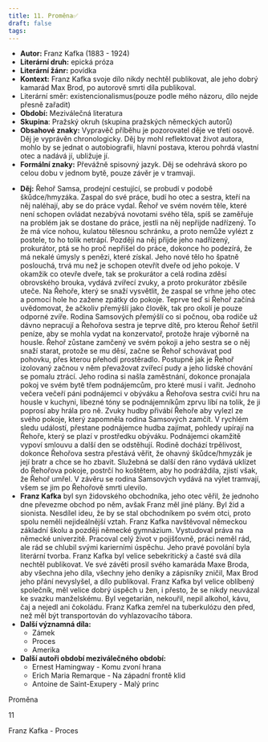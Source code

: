 ```yaml
---
title: 11. Proměna✅
draft: false
tags:
---
```

 - **Autor:** Franz Kafka (1883 - 1924)
- **Literární druh:** epická próza
- **Literární žánr:** povídka
- **Kontext:** Franz Kafka svoje dílo nikdy nechtěl publikovat, ale jeho dobrý kamarád Max Brod, po autorově smrti díla publikoval.
- Literární směr: existencionalismus(pouze podle mého názoru, dílo nejde přesně zařadit)
- **Období:** Meziválečná literatura
- **Skupina**: Pražský okruh (skupina pražských německých autorů)
- **Obsahové znaky:** Vypravěč příběhu je pozorovatel děje ve třetí osově. Děj je vyprávěn chronologicky. Děj by mohl reflektovat život autora, mohlo by se jednat o autobiografii, hlavní postava, kterou pohrdá vlastní otec a nadává jí, ubližuje jí.
- **Formální znaky:** Převážně spisovný jazyk. Děj se odehrává skoro po celou dobu v jednom bytě, pouze závěr je v tramvaji.
* **Děj:** Řehoř Samsa, prodejní cestující, se probudí v podobě škůdce/hmyzáka. Zaspal do své práce, budí ho otec a sestra, kteří na něj naléhají, aby se do práce vydal. Řehoř ve svém novém těle, které není schopen ovládat nezabývá novotami svého těla, spíš se zaměřuje na problém jak se dostane do práce, jestli na něj nepřijde nadřízený. To že má více nohou, kulatou tělesnou schránku, a proto nemůže vylézt z postele, to ho tolik netrápí. Později na něj přijde jeho nadřízený, prokurátor, ptá se ho proč nepřišel do práce, dokonce ho podezírá, že má nekalé úmysly s penězi, které získal. Jeho nové tělo ho špatně poslouchá, trvá mu než je schopen otevřít dveře od jeho pokoje. V okamžik co otevře dveře, tak se prokurátor a celá rodina zděsí obrovského brouka, vydává zvířecí zvuky, a proto prokurátor zběsile uteče. Na Řehoře, který se snaží vysvětlit, že zaspal se vrhne jeho otec a pomocí hole ho zažene zpátky do pokoje. Teprve teď si Řehoř začíná uvědomovat, že ačkoliv přemýšlí jako člověk, tak pro okolí je pouze odporné zvíře. Rodina Samsových přemýšlí co si počnou, oba rodiče už dávno nepracují a Řehořova sestra je teprve dítě, pro kterou Řehoř šetřil peníze, aby se mohla vydat na konzervatoř, protože hraje výborně na housle. Řehoř zůstane zamčený ve svém pokoji a jeho sestra se o něj snaží starat, protože se mu děsí, začne se Řehoř schovávat pod pohovku, přes kterou přehodí prostěradlo. Postupně jak je Řehoř izolovaný začnou v něm převažovat zvířecí pudy a jeho lidské chování se pomalu ztrácí. Jeho rodina si našla zaměstnání, dokonce pronajala pokoj ve svém bytě třem podnájemcům, pro které musí i vařit. Jednoho večera večeří páni podnájemci v obýváku a Řehořova sestra cvičí hru na housle v kuchyni, líbezné tóny se podnájemníkům zprvu líbí na tolik, že ji poprosí aby hrála pro ně. Zvuky hudby přivábí Řehoře aby vylezl ze svého pokoje, který zapomněla rodina Samsových zamčít. V rychlém sledu událostí, přestane podnájemce hudba zajímat, pohledy upírají na Řehoře, který se plazí v prostředku obýváku. Podnájemci okamžitě vypoví smlouvu a další den se odstěhují. Rodině dochází trpělivost, dokonce Řehořova sestra přestává věřit, že ohavný škůdce/hmyzák je její bratr a chce se ho zbavit. Služebná se další den ráno vydává uklízet do Řehořova pokoje, postrčí ho koštětem, aby ho podráždila, zjistí však, že Řehoř umřel. V závěru se rodina Samsových vydává na výlet tramvají, všem se jim po Řehořově smrti ulevilo.
* **Franz Kafka** byl syn židovského obchodníka, jeho otec věřil, že jednoho dne převezme obchod po něm, avšak Franz měl jiné plány. Byl žid a sionista. Nesdílel ideu, že by se stal obchodníkem po svém otci, proto spolu neměli nejideálnější vztah. Franz Kafka navštěvoval německou základní školu a později německé gymnázium. Vystudoval práva na německé univerzitě. Pracoval celý život v pojišťovně, práci neměl rád, ale rád se chlubil svými karierními úspěchu. Jeho pravé povolání byla literární tvorba. Franz Kafka byl velice sebekritický a časté svá díla nechtěl publikovat. Ve své závěti prosil svého kamaráda Maxe Broda, aby všechna jeho díla, všechny jeho deníky a zápisníky zničil, Max Brod jeho přání nevyslyšel, a dílo publikoval. Franz Kafka byl velice oblíbený společník, měl velice dobrý úspěch u žen, i přesto, že se nikdy neuvázal ke svazku manželskému. Byl vegetarián, nekouřil, nepil alkohol, kávu, čaj a nejedl ani čokoládu. Franz Kafka zemřel na tuberkulózu den před, než měl být transportován do vyhlazovacího tábora. 
* **Další významná díla:** 
	* Zámek
	* Proces 
	* Amerika
* **Další autoři období meziválečného období:** 
	* Ernest Hamingway - Komu zvoní hrana
	* Erich Maria Remarque - Na západní frontě klid
	* Antoine de Saint-Exupery - Malý princ

Proměna

11

Franz Kafka - Proces